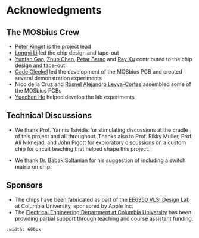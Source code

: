 # Acknowledgments

## The MOSbius Crew
- [Peter Kinget](https://www.ee.columbia.edu/~kinget)
    is the project lead
- [Longyi Li](https://www.linkedin.com/in/longyi-li/)
    led the chip design and tape-out
- [Yunfan Gao](https://www.linkedin.com/in/yunfan-gao/), [Zhuo Chen](https://www.linkedin.com/in/zhuochen0528/), [Petar Barac](https://www.linkedin.com/in/petar-b-1b0497106/) and [Ray Xu](https://www.linkedin.com/in/rui-xu-66b86316/)
    contributed to the chip design and tape-out
- [Cade Gleekel](https://www.linkedin.com/in/cade-gleekel/)
    led the development of the MOSbius PCB and created several demonstration experiments
- Nico de la Cruz and [Rosnel Alejandro Leyva-Cortes](https://www.linkedin.com/in/rosnel-leyva-cortes/)
    assembled some of the MOSbius PCBs
- [Yuechen He](https://www.linkedin.com/in/yuechenhe/)
    helped develop the lab experiments

## Technical Discussions
- We thank Prof. Yannis Tsividis for stimulating discussions at the cradle of this project and all throughout. Thanks also to Prof. Rikky Muller, Prof. Ali Niknejad, and John Pigott for exploratory discussions on a custom chip for circuit teaching that helped shape this project. 

- We thank Dr. Babak Soltanian for his suggestion of including a switch matrix on chip. 

## Sponsors 
- The chips have been fabricated as part of the [EE6350 VLSI Design Lab](https://www.ee.columbia.edu/~kinget/vlsidesignlab) at Columbia University, sponsored by Apple Inc. 
- The [Electrical Engineering Department at Columbia University](https://www.ee.columbia.edu) has been providing partial support through teaching and course assistant funding.

```{figure} img/cu_engineering.png
:width: 600px
```

